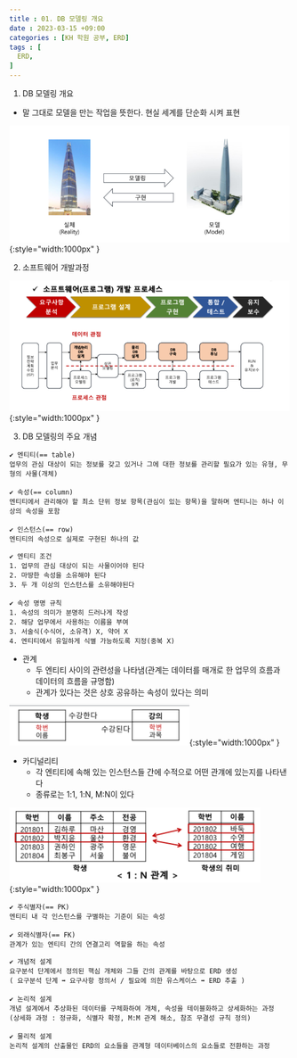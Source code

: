 ```yaml
---
title : 01. DB 모델링 개요
date : 2023-03-15 +09:00
categories : [KH 학원 공부, ERD]
tags : [
  ERD,
]
---
```

<!-- ![](/assets/img/ERD/aaaa.png){:style="border:1px solid #eaeaea; border-radius: 7px; padding: 0px;" } -->
<!-- ![](/assets/img/ERD/1-1.png){:style="width:1000px" } -->

1) DB 모델링 개요
- 말 그대로 모델을 만는 작업을 뜻한다. 현실 세계를 단순화 시켜 표현

![](/assets/img/ERD/1-1.png){:style="width:1000px" }

2) 소프트웨어 개발과정

![](/assets/img/ERD/1-2.png){:style="width:1000px" }

3) DB 모델링의 주요 개념

```
✔️ 엔티티(== table)
업무의 관심 대상이 되는 정보를 갖고 있거나 그에 대한 정보를 관리할 필요가 있는 유형, 무형의 사물(개체)

✔️ 속성(== column)
엔티티에서 관리해야 할 최소 단위 정보 항목(관심이 있는 항목)을 말하며 엔티니는 하나 이상의 속성을 포함

✔️ 인스턴스(== row)
엔티티의 속성으로 실제로 구현된 하나의 값
```

```
✔️ 엔티티 조건
1. 업무의 관심 대상이 되는 사물이어야 된다
2. 마땅한 속성을 소유해야 된다
3. 두 개 이상의 인스턴스를 소유해야된다

✔️ 속성 명명 규칙
1. 속성의 의미가 분명히 드러나게 작성
2. 해당 업무에서 사용하는 이름을 부여
3. 서술식(수식어, 소유격) X, 약어 X
4. 엔티티에서 유일하게 식별 가능하도록 지정(중복 X)
```
- 관계
  - 두 엔티티 사이의 관련성을 나타냄(관계는 데이터를 매개로 한 업무의 흐름과 데이터의 흐름을 규명함)
  - 관계가 있다는 것은 상호 공유하는 속성이 있다는 의미

![](/assets/img/ERD/1-3.png){:style="width:1000px" }

- 카디널리티
  - 각 엔티티에 속해 있는 인스턴스들 간에 수적으로 어떤 관걔에 있는지를 나타낸다
  - 종류로는 1:1, 1:N, M:N이 있다

![](/assets/img/ERD/1-4.png){:style="width:1000px" }


```
✔️ 주식별자(== PK)
엔티티 내 각 인스턴스를 구별하는 기준이 되는 속성

✔️ 외래식별자(== FK)
관계가 있는 엔티티 간의 연결고리 역할을 하는 속성
```

```
✔️ 개념적 설계
요구분석 단계에서 정의된 핵심 개체와 그들 간의 관계를 바탕으로 ERD 생성
( 요구분석 단계 ➡️ 요구사항 정의서 / 필요에 의한 유스케이스 ➡️ ERD 추출 )

✔️ 논리적 설계
개념 설계에서 추상화된 데이터를 구체화하여 개체, 속성을 테이블화하고 상세화하는 과정
(상세화 과정 : 정규화, 식별자 확정, M:M 관계 해소, 참조 무결성 규칙 정의)

✔️ 물리적 설계
논리적 설계의 산출물인 ERD의 요소들을 관계형 데이터베이스의 요소들로 전환하는 과정
```
